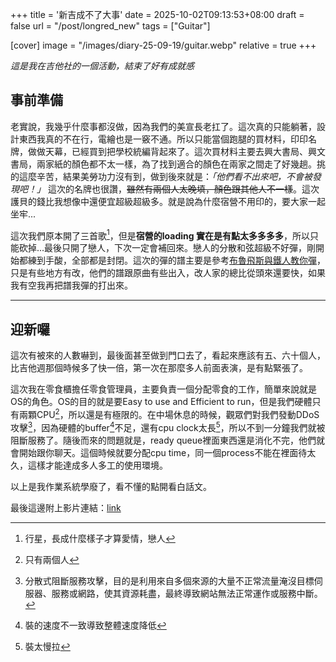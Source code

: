 +++
title = '新吉成不了大事'
date = 2025-10-02T09:13:53+08:00
draft = false
url = "/post/longred_new"
tags = ["Guitar"]

[cover]
image = "/images/diary-25-09-19/guitar.webp"
relative = true
+++

*這是我在吉他社的一個活動，結束了好有成就感*
<!--more-->

## 事前準備
老實說，我幾乎什麼事都沒做，因為我們的美宣長老扛了。這次真的只能躺著，設計東西我真的不在行，電繪也是一竅不通。所以只能當個跑腿的買材料，印印名牌，做做天幕，已經買到把學校統編背起來了。這次買材料主要去興大書局、興文書局，兩家紙的顏色都不太一樣，為了找到適合的顏色在兩家之間走了好幾趟。挑的這麼辛苦，結果美勞功力沒有到，做到後來就是：*「他們看不出來吧，不會被發現吧！」*   這次的名牌也很讚，~~雖然有兩個人太晚填，顏色跟其他人不一樣~~。這次護貝的錢比我想像中還便宜超級超級多。就是說為什麼宿營不用印的，要大家一起坐牢...

這次我們原本開了三首歌[^1]，但是**宿營的loading 實在是有點太多多多多**，所以只能砍掉...最後只開了戀人，下次一定會補回來。戀人的分散和弦超級不好彈，剛開始都練到手酸，全部都是封閉。這次的彈的譜主要是參考[布魯飛斯與鐵人教你彈](https://www.youtube.com/watch?v=56rXYvFLyl8)，只是有些地方有改，他們的譜跟原曲有些出入，改人家的總比從頭來還要快，如果我有空我再把譜我彈的打出來。

[^1]: 行星，長成什麼樣子才算愛情，戀人



***

## 迎新囉  
這次有被來的人數嚇到，最後面甚至做到門口去了，看起來應該有五、六十個人，比吉他週那個時候多了快一倍，第一次在那麼多人前面表演，是有點緊張了。  

這次我在零食櫃擔任零食管理員，主要負責一個分配零食的工作，簡單來說就是OS的角色。OS的目的就是要Easy to use and Efficient to run，但是我們硬體只有兩顆CPU[^2]，所以還是有極限的。在中場休息的時候，觀眾們對我們發動DDoS攻擊[^3]，因為硬體的buffer[^4]不足，還有cpu clock太長[^5]，所以不到一分鐘我們就被阻斷服務了。隨後而來的問題就是，ready queue裡面東西還是消化不完，他們就會開始跟你聊天。這個時候就要分配cpu time，同一個process不能在裡面待太久，這樣才能達成多人多工的使用環境。

以上是我作業系統學廢了，看不懂的點開看白話文。  

最後這邊附上影片連結：[link](https://youtu.be/Q7WOF-nkwq0)  

[^2]:只有兩個人
[^3]:分散式阻斷服務攻擊，目的是利用來自多個來源的大量不正常流量淹沒目標伺服器、服務或網路，使其資源耗盡，最終導致網站無法正常運作或服務中斷。
[^4]:裝的速度不一致導致整體速度降低
[^5]:裝太慢拉


